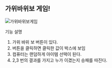 가위바위보 게임!
-----------------------------------------------------------------------------------------------------
![가위바위보게임](https://user-images.githubusercontent.com/104730729/166564253-42b2b736-1998-4fde-a5e4-3286437aee1e.JPG)


기능 설명
1. 가위 바위 보 버튼이 있다.
2. 버튼을 클릭하면 클릭한 값이 박스에 보임
3. 컴퓨터는 랜덤하게 아이템 선택이 된다.
4. 2,3 번의 결과를 가지고 누가 이겼는지 승패를 따진다.
